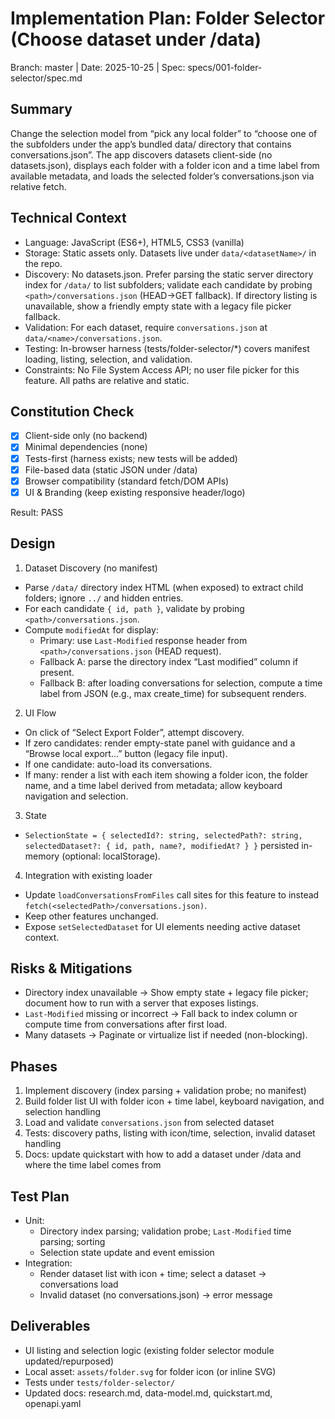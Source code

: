 # Implementation Plan: Folder Selector (Choose dataset under /data)

Branch: master | Date: 2025-10-25 | Spec: specs/001-folder-selector/spec.md

## Summary

Change the selection model from “pick any local folder” to “choose one of the subfolders under the app’s bundled data/ directory that contains conversations.json”. The app discovers datasets client-side (no datasets.json), displays each folder with a folder icon and a time label from available metadata, and loads the selected folder’s conversations.json via relative fetch.

## Technical Context

- Language: JavaScript (ES6+), HTML5, CSS3 (vanilla)
- Storage: Static assets only. Datasets live under `data/<datasetName>/` in the repo.
- Discovery: No datasets.json. Prefer parsing the static server directory index for `/data/` to list subfolders; validate each candidate by probing `<path>/conversations.json` (HEAD→GET fallback). If directory listing is unavailable, show a friendly empty state with a legacy file picker fallback.
- Validation: For each dataset, require `conversations.json` at `data/<name>/conversations.json`.
- Testing: In-browser harness (tests/folder-selector/*) covers manifest loading, listing, selection, and validation.
- Constraints: No File System Access API; no user file picker for this feature. All paths are relative and static.

## Constitution Check

- [x] Client-side only (no backend)
- [x] Minimal dependencies (none)
- [x] Tests-first (harness exists; new tests will be added)
- [x] File-based data (static JSON under /data)
- [x] Browser compatibility (standard fetch/DOM APIs)
- [x] UI & Branding (keep existing responsive header/logo)

Result: PASS

## Design

1) Dataset Discovery (no manifest)
  - Parse `/data/` directory index HTML (when exposed) to extract child folders; ignore `../` and hidden entries.
  - For each candidate `{ id, path }`, validate by probing `<path>/conversations.json`.
  - Compute `modifiedAt` for display:
    - Primary: use `Last-Modified` response header from `<path>/conversations.json` (HEAD request).
    - Fallback A: parse the directory index “Last modified” column if present.
    - Fallback B: after loading conversations for selection, compute a time label from JSON (e.g., max create_time) for subsequent renders.

2) UI Flow
  - On click of “Select Export Folder”, attempt discovery.
  - If zero candidates: render empty-state panel with guidance and a “Browse local export…” button (legacy file input).
  - If one candidate: auto-load its conversations.
  - If many: render a list with each item showing a folder icon, the folder name, and a time label derived from metadata; allow keyboard navigation and selection.

3) State
  - `SelectionState = { selectedId?: string, selectedPath?: string, selectedDataset?: { id, path, name?, modifiedAt? } }` persisted in-memory (optional: localStorage).

4) Integration with existing loader
  - Update `loadConversationsFromFiles` call sites for this feature to instead `fetch(<selectedPath>/conversations.json)`.
  - Keep other features unchanged.
  - Expose `setSelectedDataset` for UI elements needing active dataset context.

## Risks & Mitigations

- Directory index unavailable → Show empty state + legacy file picker; document how to run with a server that exposes listings.
- `Last-Modified` missing or incorrect → Fall back to index column or compute time from conversations after first load.
- Many datasets → Paginate or virtualize list if needed (non-blocking).

## Phases

1) Implement discovery (index parsing + validation probe; no manifest)
2) Build folder list UI with folder icon + time label, keyboard navigation, and selection handling
3) Load and validate `conversations.json` from selected dataset
4) Tests: discovery paths, listing with icon/time, selection, invalid dataset handling
5) Docs: update quickstart with how to add a dataset under /data and where the time label comes from

## Test Plan

- Unit:
  - Directory index parsing; validation probe; `Last-Modified` time parsing; sorting
  - Selection state update and event emission
- Integration:
  - Render dataset list with icon + time; select a dataset → conversations load
  - Invalid dataset (no conversations.json) → error message

## Deliverables

- UI listing and selection logic (existing folder selector module updated/repurposed)
- Local asset: `assets/folder.svg` for folder icon (or inline SVG)
- Tests under `tests/folder-selector/`
- Updated docs: research.md, data-model.md, quickstart.md, openapi.yaml

